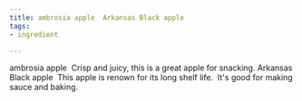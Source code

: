 ```yaml
---
title: ambrosia apple  Arkansas Black apple
tags:
- ingredient

---
```

ambrosia apple  Crisp and juicy, this is a great apple for snacking. Arkansas Black apple  This apple is renown for its long shelf life.  It's good for making sauce and baking.
